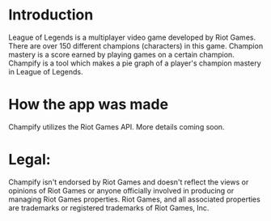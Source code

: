 # Introduction
League of Legends is a multiplayer video game developed by Riot Games. There are over 150 different champions (characters) in this game. Champion mastery is a score earned by playing games on a certain champion.
Champify is a tool which makes a pie graph of a player's champion mastery in League of Legends.

# How the app was made

Champify utilizes the Riot Games API. More details coming soon.


# Legal:

Champify isn't endorsed by Riot Games and doesn't reflect the views or opinions of Riot Games or anyone officially involved in producing or managing Riot Games properties. Riot Games, and all associated properties are trademarks or registered trademarks of Riot Games, Inc.
